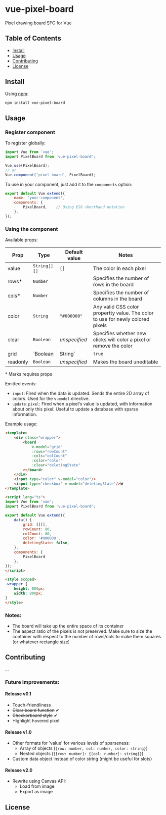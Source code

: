 # vue-pixel-board

Pixel drawing board SFC for Vue

## Table of Contents

- [Install](#install)
- [Usage](#usage)
- [Contributing](#contributing)
- [License](#license)

## Install

Using [npm](https://npmjs.com/):
```sh
npm install vue-pixel-board
```

## Usage

### Register component
To register globally:
```javascript
import Vue from 'vue';
import PixelBoard from 'vue-pixel-board';

Vue.use(PixelBoard);
// or
Vue.component('pixel-board', PixelBoard);
```

To use in your component, just add it to the `components` option:
```javascript
export default Vue.extend({
	name: 'your-component',
	components: {
		PixelBoard,    // Using ES6 shorthand notation
	},
});
```

### Using the component

Available props:

|Prop	|Type		 |Default value |Notes|
|-------|------------|--------------|---|
|value	|`String[][]`|`[]`			|The color in each pixel|
|rows*	|`Number`	 | 				|Specifies the number of rows in the board|
|cols*	|`Number`	 |				|Specifies the number of columns in the board|
|color	|`String`	 |`"#000000"`	|Any valid CSS color propertty value. The color to use for newly colored pixels|
|clear	|`Boolean`	 |_unspecified_	|Specifies whether new clicks will color a pixel or remove the color|
|grid	|`Boolean|String`|`true`	|If boolean, controls the visibility of grid lines. If string controls the shape of grid line (has to be a valid value for the CSS `border` property)|
|readonly|`Boolean`	 |_unspecified_	|Makes the board uneditable|
\* Marks requires props

Emitted events:
- `input`: Fired when the data is updated. Sends the entire 2D array of colors. Used for the `v-model` directive.
- `update:pixel`: Fired when a pixel's value is updated, with information about only this pixel. Useful to update a database with sparse information.

Example usage:
```html
<template>
	<div class="wrapper">
		<board
			v-model="grid"
			:rows="rowCount"
			:cols="colCount"
			:color="color"
			:clear="deletingState"
		></board>
	</div>
	<input type="color" v-model="color"/>
	<input type="checkbox" v-model="deletingState"/>🗑️
</template>

<script lang="ts">
import Vue from 'vue';
import PixelBoard from 'vue-pixel-board';

export default Vue.extend({
	data() {
		grid: [[]],
		rowCount: 80,
		colCount: 80,
		color: '#000000',
		deletingState: false,
	},
	components: {
		PixelBoard
	},
});
</script>

<style scoped>
.wrapper {
	height: 800px;
	width: 800px;
}
</style>
```

### Notes:
- The board will take up the entire space of its container
- The aspect ratio of the pixels is not preserved. Make sure to size the container with respect to the number of rows/cols to make them squares (or whatever rectangle size)


## Contributing
...

### Future improvements:
#### Release v0.1
- Touch-friendliness
- ~~Clear board function~~ ✔
- ~~Checkerboard style~~ ✔
- Highlight hovered pixel
#### Release v1.0
- Other formats for 'value' for various levels of sparseness:
  - Array of objects (`{row: number, col: number, color: string}`)
  - Nested objects (`{[row: number]: {[col: number]: string}}`)
- Custom data object instead of color string (might be useful for slots)
#### Release v2.0
- Rewrite using Canvas API:
  - Load from image
  - Export as image

## License
